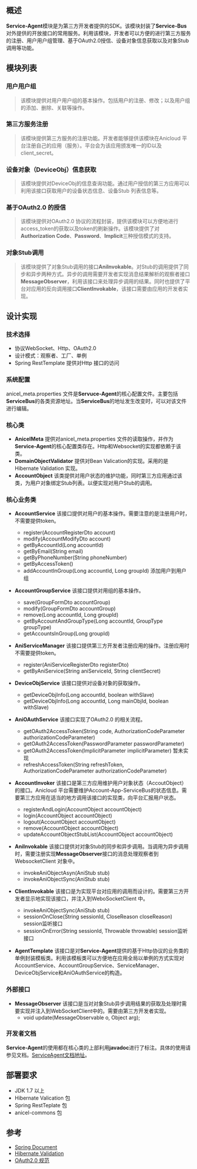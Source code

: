 
## 概述
**Service-Agent**模块是为第三方开发者提供的SDK。该模块封装了**Service-Bus**对外提供的开放接口的常用服务。利用该模块，开发者可以方便的进行第三方服务的注册、用户用户组管理、基于OAuth2.0授信、设备对象信息获取以及对象Stub调用等功能。

## 模块列表
### 用户用户组
> 该模块提供对用户用户组的基本操作。包括用户的注册、修改；以及用户组的添加、删除、关联等操作。

### 第三方服务注册
> 该模块提供第三方服务的注册功能。开发者能够提供该模块在Anicloud 平台注册自己的应用（服务）。平台会为该应用颁发唯一的ID以及client_secret。

### 设备对象（DeviceObj）信息获取
> 该模块提供对DeviceObj的信息查询功能。通过用户授信的第三方应用可以利用该接口获取用户的设备状态信息、设备Stub 列表信息等。

### 基于OAuth2.0 的授信
> 该模块提供对OAuth2.0 协议的流程封装，提供该模块可以方便地进行access_token的获取以及token的刷新操作。该模块提供了对**Authorization Code**、**Password**、**Implicit**三种授信模式的支持。

### 对象Stub调用
> 该模块提供了对象Stub调用的接口**AniInvokable**。对Stub的调用提供了同步和异步两种方式。异步的调用需要开发者实现消息结果解析的观察者接口**MessageObserver**，利用该接口来处理异步调用的结果。同时也提供了平台对应用的反向调用接口**ClientInvokable**，该接口需要由应用的开发者实现。

## 设计实现

### 技术选择
* 协议WebSocket、Http、OAuth2.0
* 设计模式：观察者、工厂、单例
* Spring RestTemplate 提供对Http 接口的访问

### 系统配置
anicel_meta.properties 文件是**Servuce-Agent**的核心配置文件。主要包括**ServiceBus**的各类资源地址。当**ServiceBus**的地址发生改变时，可以对该文件进行编辑。

### 核心类
* __AnicelMeta__ 提供对anicel_meta.properties 文件的读取操作，并作为**Service-Agent**的核心配置类存在。Http和Websocket的实现都依赖于该类。
* __DomainObjectValidator__ 提供对Bean Valication的实现。采用的是Hibernate Validation 实现。
* __AccountObject__ 该类提供对用户状态的维护功能，同时第三方应用通过该类，为用户对象绑定Stub列表。以便实现对用户Stub的调用。
### 核心业务类
* __AccountService__ 该接口提供对用户的基本操作。需要注意的是注册用户时，不需要提供token。
  * register(AccountRegisterDto account) 
  * modify(AccountModifyDto account)
  * getByAccountId(Long accountId)
  * getByEmail(String email)
  * getByPhoneNumber(String phoneNumber)
  * getByAccessToken()
  * addAccountInGroup(Long accountId, Long groupId) 添加用户到用户组
  
* __AccountGroupService__ 该接口提供对用组的基本操作。
  * save(GroupFormDto accountGroup)
  * modify(GroupFormDto accountGroup)
  * remove(Long accountId, Long groupId)
  * getByAccountAndGroupType(Long accountId, GroupType groupType)
  * getAccountsInGroup(Long groupId)

* __AniServiceManager__ 该接口提供第三方开发者注册应用的操作。注册应用时不需要提供token。
  * register(AniServiceRegisterDto registerDto)
  * getByAniService(String aniServiceId, String clientSecret)

* __DeviceObjService__ 该接口提供对设备对象的获取操作。
  * getDeviceObjInfo(Long accountId, boolean withSlave)
  * getDeviceObjInfo(Long accountId, Long mainObjId, boolean withSlave)
  
* __AniOAuthService__ 该接口实现了OAuth2.0 的相关流程。
  * getOAuth2AccessToken(String code, AuthorizationCodeParameter authorizationCodeParameter)
  * getOAuth2AccessToken(PasswordParameter passwordParameter)
  * getOAuth2AccessToken(ImplicitParameter implicitParameter) 暂未实现
  * refreshAccessToken(String refreshToken, AuthorizationCodeParameter authorizationCodeParameter)

* __AccountInvoker__ 该接口是第三方应用维护用户对象状态（AccoutObject）的接口。Anicloud 平台需要维护Account-App-ServiceBus的状态信息。需要第三方应用在适当的地方调用该接口的实现类，向平台汇报用户状态。
  * registerAndLogin(AccountObject accountObject)
  * login(AccountObject accountObject)
  * logout(AccountObject accountObject) 
  * remove(AccountObject accountObject)
  * updateAccountObjectStubList(AccountObject accountObject)
  
* __AniInvokable__ 该接口提供对对象Stub的同步和异步调用。当调用为异步调用时，需要注册实现**MessageObserver**接口的消息处理观察者到WebsocketClient 对象中。
  * invokeAniObjectAsyn(AniStub stub) 
  * invokeAniObjectSync(AniStub stub) 
  
* __ClientInvokable__ 该接口是为实现平台对应用的调用而设计的。需要第三方开发者显示地实现该接口，并注入到WeboSocketClient 中。
  * invokeAniObjectSync(AniStub stub)
  * sessionOnClose(String sessionId, CloseReason closeReason) session监听接口
  * sessionOnError(String sessionId, Throwable throwable) session监听接口
  
* __AgentTemplate__ 该接口是对**Service-Agent**提供的基于Http协议的业务类的单例封装模板类。利用该模板类可以方便地在应用全局以单例的方式实现对AccountService、AccountGroupService、ServiceManager、DeviceObjService和AniOAuthService的构造。

### 外部接口
* __MessageObserver__ 该接口是当对对象Stub异步调用结果的获取及处理时需要实现并注入到WebSocketClient中的。需要由第三方开发者实现。
  * void update(MessageObservable o, Object arg);

### 开发者文档
**Service-Agent**的使用都在核心类的上部利用**javadoc**进行了标注。具体的使用请参见文档。[ServiceAgent文档地址](http://bj-yatsen.anicel.cn:8080/service-agent/apidocs/)。

## 部署要求
* JDK 1.7 以上
* Hibernate Valication 包
* Spring RestTeplate 包
* anicel-commons 包

## 参考
* [Spring Document](http://docs.spring.io/spring/docs/current/spring-framework-reference/htmlsingle/)
* [Hibernate Validation](http://hibernate.org/validator/)
* [OAuth2.0 规范](https://github.com/jeansfish/RFC6749.zh-cn/blob/master/TableofContents.md)
